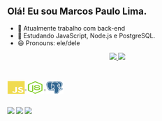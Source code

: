 ## Olá! Eu sou Marcos Paulo Lima.

- 🔭 Atualmente trabalho com back-end
- 🌱 Estudando JavaScript, Node.js e PostgreSQL.
- 😄 Pronouns: ele/dele

<div align="center">
  <a href="https://github.com/Mpmglima">
  <img height="180em" src="https://github-readme-stats.vercel.app/api?username=Mpmglima&show_icons=true&theme=onedark&include_all_commits=true&count_private=true"/>
  <img height="180em" src="https://github-readme-stats.vercel.app/api/top-langs/?username=Mpmglima&layout=compact&langs_count=7&theme=onedark"/>
</div>
 
 ##
 
<div>  
  <div style="display: inline_block"><br>
  <img align="center" alt="Paulo-Js" height="30" width="40" src="https://raw.githubusercontent.com/devicons/devicon/master/icons/javascript/javascript-plain.svg">
  <img align="center" alt="Paulo-Node-Js" height="30" width="40" src="https://raw.githubusercontent.com/devicons/devicon/master/icons/nodejs/nodejs-plain.svg">
  <img align="center" alt="Paulo-Postgresql" height="30" width="40" src="https://raw.githubusercontent.com/devicons/devicon/master/icons/postgresql/postgresql-plain.svg">
</div>
 
## 
  
<div>
  <a href="https://instagram.com/marcospauloliima" target="_blank"><img src="https://img.shields.io/badge/-Instagram-%23E4405F?style=for-the-badge&logo=instagram&logoColor=white" target="_blank"></a> 
  <a href = "mailto:marcospaaulo1@gmail.com"><img src="https://img.shields.io/badge/-Gmail-%23333?style=for-the-badge&logo=gmail&logoColor=white" target="_blank"></a>
  <a href="https://www.linkedin.com/in/marcos-paulo-lima-231bb716a/" target="_blank"><img src="https://img.shields.io/badge/-LinkedIn-%230077B5?style=for-the-badge&logo=linkedin&logoColor=white" target="_blank"></a> 
 
</div>
  
